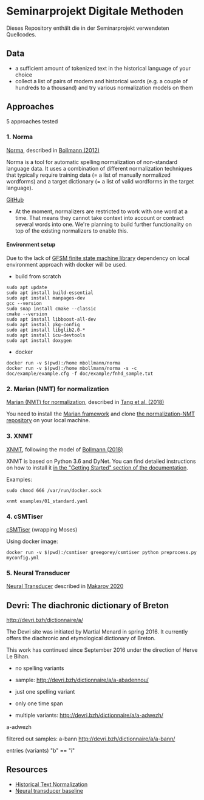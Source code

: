 # Seminarprojekt Digitale Methoden
Dieses Repository enthält die in der Seminarprojekt verwendeten Quellcodes.

## Data
- a sufficient amount of tokenized text in the historical language of your choice
- collect a list of pairs of modern and historical words (e.g. a couple of hundreds to a thousand) 
  and try various normalization models on them
  


## Approaches
5 approaches tested

### 1. Norma
[Norma](https://github.com/comphist/norma), described in [Bollmann
  (2012)](https://marcel.bollmann.me/pub/acrh12.pdf)

Norma is a tool for automatic spelling normalization of non-standard language data. It uses a combination of different 
normalization techniques that typically require training data (= a list of manually normalized wordforms) 
and a target dictionary (= a list of valid wordforms in the target language).

[GitHub](https://github.com/comphist/norma)

- At the moment, normalizers are restricted to work with one word at a time. 
  That means they cannot take context into account or contract several words into one. 
  We're planning to build further functionality on top of the existing normalizers to enable this.

#### Environment setup
Due to the lack of 
[GFSM finite state machine library](http://kaskade.dwds.de/~moocow/mirror/projects/gfsm/)
dependency on local environment approach with docker will be used.

- build from scratch
```commandline
sudo apt update
sudo apt install build-essential
sudo apt install manpages-dev
gcc --version
sudo snap install cmake --classic
cmake --version
sudo apt install libboost-all-dev
sudo apt install pkg-config
sudo apt install libglib2.0-*
sudo apt install icu-devtools
sudo apt install doxygen
```
- docker
```commandline
docker run -v $(pwd):/home mbollmann/norma
docker run -v $(pwd):/home mbollmann/norma -s -c doc/example/example.cfg -f doc/example/fnhd_sample.txt
```

### 2. Marian (NMT) for normalization
[Marian (NMT) for normalization](https://github.com/tanggongbo/normalization-NMT),
  described in [Tang et al. (2018)](http://aclweb.org/anthology/C18-1112)

You need to install the [Marian
framework](https://github.com/marian-nmt/marian-dev) and clone [the
normalization-NMT repository](https://github.com/tanggongbo/normalization-NMT)
on your local machine.  

### 3. XNMT

[XNMT](https://github.com/neulab/xnmt), following the model of [Bollmann
  (2018)](http://www.linguistics.rub.de/forschung/arbeitsberichte/22.pdf)

XNMT is based on Python 3.6 and DyNet.  You can find detailed instructions on
how to install it [in the "Getting Started" section of the
documentation](https://xnmt.readthedocs.io/en/latest/getting_started.html).


Examples:
```commandline
sudo chmod 666 /var/run/docker.sock

xnmt examples/01_standard.yaml
```

### 4. cSMTiser

[cSMTiser](https://github.com/clarinsi/csmtiser) (wrapping Moses)

Using docker image:
```commandline
docker run -v $(pwd):/csmtiser greegorey/csmtiser python preprocess.py myconfig.yml
```

### 5. Neural Transducer

[Neural Transducer](https://github.com/peter-makarov/il-reimplementation/tree/feature/sgm2021)
described in [Makarov 2020](https://www.aclweb.org/anthology/2020.acl-main.650/)

## Devri: The diachronic dictionary of Breton
http://devri.bzh/dictionnaire/a/

The Devri site was initiated by Martial Menard in spring 2016. It currently offers the diachronic and etymological dictionary of Breton. 

This work has continued since September 2016 under the direction of Herve Le Bihan.

- no spelling variants
- sample: http://devri.bzh/dictionnaire/a/a-abadennou/
- just one spelling variant
- only one time span

- multiple variants: 
http://devri.bzh/dictionnaire/a/a-adwezh/
  
a-adwezh

filtered out samples:
a-bann
http://devri.bzh/dictionnaire/a/a-bann/

entries (variants) "b" == "i"

## Resources
- [Historical Text Normalization](https://github.com/coastalcph/histnorm#tldr-the-recommended-normalization-approach)
- [Neural transducer baseline](https://github.com/peter-makarov/il-reimplementation/tree/feature/sgm2021)

